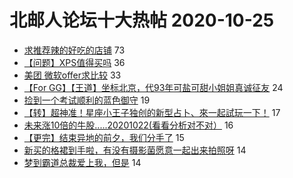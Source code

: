 # 北邮人论坛十大热帖 2020-10-25

- [求推荐辣的好吃的店铺](https://bbs.byr.cn/article/Food/508378) 73
- [【问题】XPS值得买吗](https://bbs.byr.cn/article/Notebook/182293) 36
- [美团 微软offer求比较](https://bbs.byr.cn/article/Job/2106863) 33
- [【For GG】【王道】坐标北京，代93年可盐可甜小姐姐真诚征友](https://bbs.byr.cn/article/Friends/1974677) 24
- [捡到一个考试顺利的蓝色御守](https://bbs.byr.cn/article/Picture/3268408) 19
- [【转】超神准！星座小王子独创的新型占卜、來一起試玩一下！](https://bbs.byr.cn/article/Constellations/326533) 17
- [未来涨10倍的牛股.....20201022(看看分析对不对）](https://bbs.byr.cn/article/Financial/79205) 16
- [【更完】结束异地的前夕，我们分手了](https://bbs.byr.cn/article/Feeling/3152901) 15
- [新买的格裙到手啦，有没有摄影菌愿意一起出来拍照呀](https://bbs.byr.cn/article/Photo/269332) 14
- [梦到霸道总裁爱上我，但是](https://bbs.byr.cn/article/Talking/6235539) 14


